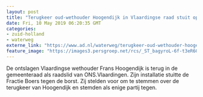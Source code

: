 ```yaml
---
layout: post
title: "Terugkeer oud-wethouder Hoogendijk in Vlaardingse raad stuit op kritiek"
date: Fri, 10 May 2019 06:20:35 GMT
categories: 
- zuid-holland 
- waterweg 
externe_link: "https://www.ad.nl/waterweg/terugkeer-oud-wethouder-hoogendijk-in-vlaardingse-raad-stuit-op-kritiek~a96fa16b/"
feature_image: "https://images3.persgroep.net/rcs/_ST_bagyroL-6f-t3eR6Gm8M2_M/diocontent/143036078/_fitwidth/400/?appId=21791a8992982cd8da851550a453bd7f&quality=0.7"
---
```


De ontslagen Vlaardingse wethouder Frans Hoogendijk is terug in de gemeenteraad als raadslid van ONS.Vlaardingen. Zijn installatie stuitte de Fractie Boers tegen de borst. Zij stelden voor om te stemmen over de terugkeer van Hoogendijk en stemden als enige partij tegen.
